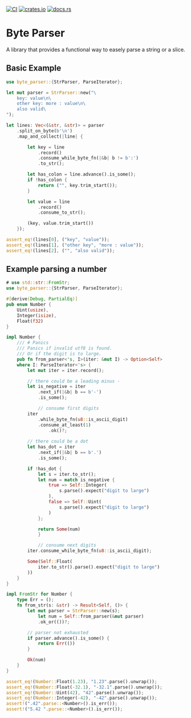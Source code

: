 [![CI](https://github.com/soerenmeier/byte-parser/actions/workflows/ci.yml/badge.svg)](https://github.com/soerenmeier/byte-parser/actions/workflows/ci.yml)
[![crates.io](https://img.shields.io/crates/v/byte-parser)](https://crates.io/crates/byte-parser)
[![docs.rs](https://img.shields.io/docsrs/byte-parser)](https://docs.rs/byte-parser)

# Byte Parser
A library that provides a functional way to easely parse a string or a slice.

## Basic Example
```rust
use byte_parser::{StrParser, ParseIterator};

let mut parser = StrParser::new("\
    key: value\n\
    other key: more : value\n\
    also valid\
");

let lines: Vec<(&str, &str)> = parser
    .split_on_byte(b'\n')
    .map_and_collect(|line| {

        let key = line
            .record()
            .consume_while_byte_fn(|&b| b != b':')
            .to_str();

        let has_colon = line.advance().is_some();
        if !has_colon {
            return ("", key.trim_start());
        }

        let value = line
            .record()
            .consume_to_str();

        (key, value.trim_start())
    });

assert_eq!(lines[0], ("key", "value"));
assert_eq!(lines[1], ("other key", "more : value"));
assert_eq!(lines[2], ("", "also valid"));
```

## Example parsing a number
```rust
# use std::str::FromStr;
use byte_parser::{StrParser, ParseIterator};

#[derive(Debug, PartialEq)]
pub enum Number {
    Uint(usize),
    Integer(isize),
    Float(f32)
}

impl Number {
    /// # Panics
    /// Panics if invalid utf8 is found.
    /// Or if the digit is to large.
    pub fn from_parser<'s, I>(iter: &mut I) -> Option<Self>
    where I: ParseIterator<'s> {
        let mut iter = iter.record();

        // there could be a leading minus -
        let is_negative = iter
            .next_if(|&b| b == b'-')
            .is_some();

            // consume first digits
        iter
            .while_byte_fn(u8::is_ascii_digit)
            .consume_at_least(1)
                .ok()?;
            
        // there could be a dot
        let has_dot = iter
            .next_if(|&b| b == b'.')
            .is_some();

        if !has_dot {
            let s = iter.to_str();
            let num = match is_negative {
                true => Self::Integer(
                    s.parse().expect("digit to large")
                ),
                false => Self::Uint(
                    s.parse().expect("digit to large")
                )
            };

            return Some(num)
            }

            // consume next digits
        iter.consume_while_byte_fn(u8::is_ascii_digit);

        Some(Self::Float(
            iter.to_str().parse().expect("digit to large")
        ))
    }
}

impl FromStr for Number {
    type Err = ();
    fn from_str(s: &str) -> Result<Self, ()> {
        let mut parser = StrParser::new(s);
            let num = Self::from_parser(&mut parser)
            .ok_or(())?;

        // parser not exhausted
        if parser.advance().is_some() {
            return Err(())
        }

        Ok(num)
    }
}

assert_eq!(Number::Float(1.23), "1.23".parse().unwrap());
assert_eq!(Number::Float(-32.1), "-32.1".parse().unwrap());
assert_eq!(Number::Uint(42), "42".parse().unwrap());
assert_eq!(Number::Integer(-42), "-42".parse().unwrap());
assert!(".42".parse::<Number>().is_err());
assert!("5.42 ".parse::<Number>().is_err());
```